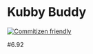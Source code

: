# Kubby Buddy

[![Commitizen friendly](https://img.shields.io/badge/commitizen-friendly-brightgreen.svg)](http://commitizen.github.io/cz-cli/)

#6.92

